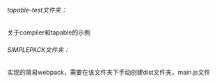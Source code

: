 ###### tapable-test文件夹：
关于compiler和tapable的示例

###### SIMPLEPACK文件夹：
实现的简易webpack，需要在该文件夹下手动创建dist文件夹，main.js文件